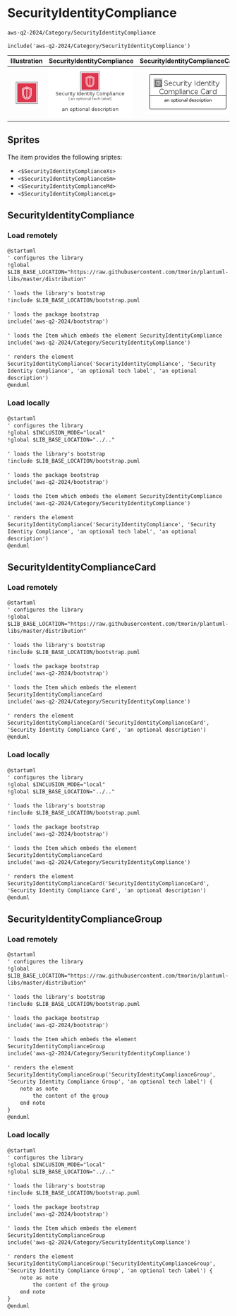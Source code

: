 # SecurityIdentityCompliance


```text
aws-q2-2024/Category/SecurityIdentityCompliance
```

```text
include('aws-q2-2024/Category/SecurityIdentityCompliance')
```



| Illustration | SecurityIdentityCompliance | SecurityIdentityComplianceCard | SecurityIdentityComplianceGroup |
| :---: | :---: | :---: | :---: |
| ![illustration for Illustration](../../aws-q2-2024/Category/SecurityIdentityCompliance.png) | ![illustration for SecurityIdentityCompliance](../../aws-q2-2024/Category/SecurityIdentityCompliance.Local.png) | ![illustration for SecurityIdentityComplianceCard](../../aws-q2-2024/Category/SecurityIdentityComplianceCard.Local.png) | ![illustration for SecurityIdentityComplianceGroup](../../aws-q2-2024/Category/SecurityIdentityComplianceGroup.Local.png) |



## Sprites
The item provides the following sriptes:

- `<$SecurityIdentityComplianceXs>`
- `<$SecurityIdentityComplianceSm>`
- `<$SecurityIdentityComplianceMd>`
- `<$SecurityIdentityComplianceLg>`





## SecurityIdentityCompliance

### Load remotely
```plantuml
@startuml
' configures the library
!global $LIB_BASE_LOCATION="https://raw.githubusercontent.com/tmorin/plantuml-libs/master/distribution"

' loads the library's bootstrap
!include $LIB_BASE_LOCATION/bootstrap.puml

' loads the package bootstrap
include('aws-q2-2024/bootstrap')

' loads the Item which embeds the element SecurityIdentityCompliance
include('aws-q2-2024/Category/SecurityIdentityCompliance')

' renders the element
SecurityIdentityCompliance('SecurityIdentityCompliance', 'Security Identity Compliance', 'an optional tech label', 'an optional description')
@enduml
```

### Load locally
```plantuml
@startuml
' configures the library
!global $INCLUSION_MODE="local"
!global $LIB_BASE_LOCATION="../.."

' loads the library's bootstrap
!include $LIB_BASE_LOCATION/bootstrap.puml

' loads the package bootstrap
include('aws-q2-2024/bootstrap')

' loads the Item which embeds the element SecurityIdentityCompliance
include('aws-q2-2024/Category/SecurityIdentityCompliance')

' renders the element
SecurityIdentityCompliance('SecurityIdentityCompliance', 'Security Identity Compliance', 'an optional tech label', 'an optional description')
@enduml
```

## SecurityIdentityComplianceCard

### Load remotely
```plantuml
@startuml
' configures the library
!global $LIB_BASE_LOCATION="https://raw.githubusercontent.com/tmorin/plantuml-libs/master/distribution"

' loads the library's bootstrap
!include $LIB_BASE_LOCATION/bootstrap.puml

' loads the package bootstrap
include('aws-q2-2024/bootstrap')

' loads the Item which embeds the element SecurityIdentityComplianceCard
include('aws-q2-2024/Category/SecurityIdentityCompliance')

' renders the element
SecurityIdentityComplianceCard('SecurityIdentityComplianceCard', 'Security Identity Compliance Card', 'an optional description')
@enduml
```

### Load locally
```plantuml
@startuml
' configures the library
!global $INCLUSION_MODE="local"
!global $LIB_BASE_LOCATION="../.."

' loads the library's bootstrap
!include $LIB_BASE_LOCATION/bootstrap.puml

' loads the package bootstrap
include('aws-q2-2024/bootstrap')

' loads the Item which embeds the element SecurityIdentityComplianceCard
include('aws-q2-2024/Category/SecurityIdentityCompliance')

' renders the element
SecurityIdentityComplianceCard('SecurityIdentityComplianceCard', 'Security Identity Compliance Card', 'an optional description')
@enduml
```

## SecurityIdentityComplianceGroup

### Load remotely
```plantuml
@startuml
' configures the library
!global $LIB_BASE_LOCATION="https://raw.githubusercontent.com/tmorin/plantuml-libs/master/distribution"

' loads the library's bootstrap
!include $LIB_BASE_LOCATION/bootstrap.puml

' loads the package bootstrap
include('aws-q2-2024/bootstrap')

' loads the Item which embeds the element SecurityIdentityComplianceGroup
include('aws-q2-2024/Category/SecurityIdentityCompliance')

' renders the element
SecurityIdentityComplianceGroup('SecurityIdentityComplianceGroup', 'Security Identity Compliance Group', 'an optional tech label') {
    note as note
        the content of the group
    end note
}
@enduml
```

### Load locally
```plantuml
@startuml
' configures the library
!global $INCLUSION_MODE="local"
!global $LIB_BASE_LOCATION="../.."

' loads the library's bootstrap
!include $LIB_BASE_LOCATION/bootstrap.puml

' loads the package bootstrap
include('aws-q2-2024/bootstrap')

' loads the Item which embeds the element SecurityIdentityComplianceGroup
include('aws-q2-2024/Category/SecurityIdentityCompliance')

' renders the element
SecurityIdentityComplianceGroup('SecurityIdentityComplianceGroup', 'Security Identity Compliance Group', 'an optional tech label') {
    note as note
        the content of the group
    end note
}
@enduml
```

